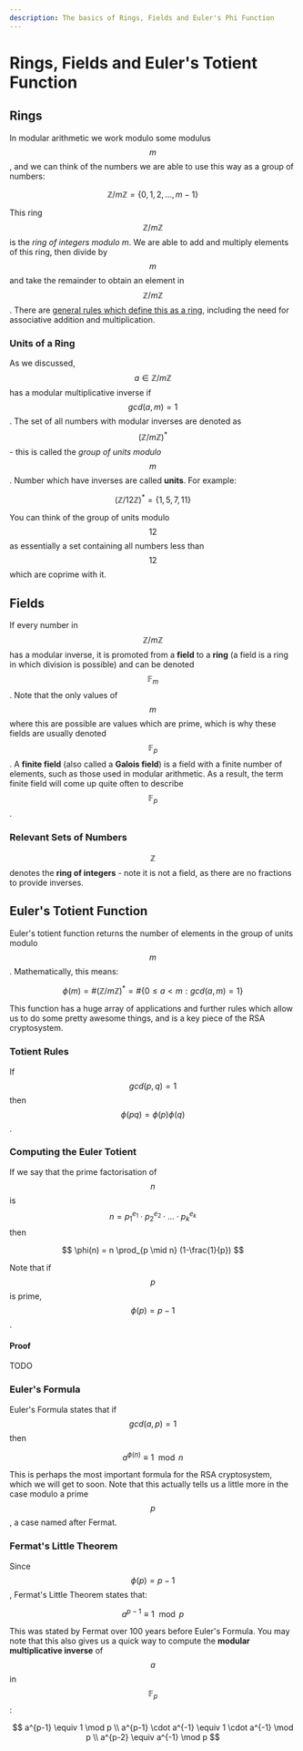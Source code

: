 ```yaml
---
description: The basics of Rings, Fields and Euler's Phi Function
---
```


# Rings, Fields and Euler's Totient Function

## Rings

In modular arithmetic we work modulo some modulus $$m$$, and we can think of the numbers we are able to use this way as a group of numbers:

$$
\mathbb{Z}/m\mathbb{Z} = \{0,1,2,...,m-1\}
$$

​This ring $$\mathbb{Z}/m\mathbb{Z}$$ is the _ring of integers modulo m_. We are able to add and multiply elements of this ring, then divide by $$m$$ and take the remainder to obtain an element in $$\mathbb{Z}/m\mathbb{Z}$$. There are [general rules which define this as a ring](https://www.britannica.com/science/ring-mathematics), including the need for associative addition and multiplication.

### Units of a Ring

As we discussed, $$a \in \mathbb{Z}/m\mathbb{Z}$$ has a modular multiplicative inverse if $$gcd(a,m)=1$$. The set of all numbers with modular inverses are denoted as $$(\mathbb{Z}/m\mathbb{Z})^*$$ - this is called the _group of units modulo_ $$m$$. Number which have inverses are called **units**. For example:

$$
(\mathbb{Z}/12\mathbb{Z})^* = \{1,5,7,11\}
$$

You can think of the group of units modulo $$12$$ as essentially a set containing all numbers less than $$12$$ which are coprime with it.

## Fields

If every number in $$\mathbb{Z}/m\mathbb{Z}$$ has a modular inverse, it is promoted from a **field** to a **ring** (a field is a ring in which division is possible) and can be denoted $$\mathbb{F}_m$$. Note that the only values of $$m$$ where this are possible are values which are prime, which is why these fields are usually denoted $$\mathbb{F}_p$$. A **finite field** (also called a **Galois field**) is a field with a finite number of elements, such as those used in modular arithmetic. As a result, the term finite field will come up quite often to describe $$\mathbb{F}_p$$.

### Relevant Sets of Numbers

$$\mathbb{Z}$$ denotes the **ring of integers** - note it is not a field, as there are no fractions to provide inverses.&#x20;

## Euler's Totient Function

Euler's totient function returns the number of elements in the group of units modulo $$m$$. Mathematically, this means:

$$
\phi(m) = \#(\mathbb{Z}/m\mathbb{Z})^* = \#\{0 \leq a < m : gcd(a,m) = 1\}
$$

​This function has a huge array of applications and further rules which allow us to do some pretty awesome things, and is a key piece of the RSA cryptosystem.

### Totient Rules

If $$gcd(p,q)=1$$ then $$\phi(pq)=\phi(p)\phi(q)$$.

### Computing the Euler Totient

If we say that the prime factorisation of $$n$$ is $$n=p_1^{e_1} \cdot p_2^{e_2} \cdot ... \cdot p_k^{e_k}$$ then

$$
\phi(n) = n \prod_{p \mid n} (1-\frac{1}{p})
$$

Note that if $$p$$ is prime, $$\phi (p) = p-1$$.

#### Proof

TODO

### Euler's Formula

Euler's Formula states that if $$gcd(a,p)=1$$ then​

$$
a^{\phi(n)} \equiv 1 \mod n
$$

This is perhaps the most important formula for the RSA cryptosystem, which we will get to soon.​ Note that this actually tells us a little more in the case modulo a prime $$p$$, a case named after Fermat.

### Fermat's Little Theorem

Since $$\phi(p)=p-1$$​, Fermat's Little Theorem states that:

$$
a^{p-1} \equiv 1 \mod p
$$

This was stated by Fermat over 100 years before Euler's Formula. You may note that this also gives us a quick way to compute the **modular multiplicative inverse** of $$a$$ in $$\mathbb{F}_p$$:

$$
a^{p-1} \equiv 1 \mod p \\
a^{p-1} \cdot a^{-1} \equiv 1 \cdot a^{-1} \mod p \\
a^{p-2} \equiv a^{-1} \mod p
$$

